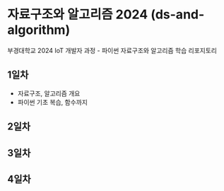 # 자료구조와 알고리즘 2024 (ds-and-algorithm)
부경대학교 2024 IoT 개발자 과정 - 파이썬 자료구조와 알고리즘 학습 리포지토리

## 1일차
- 자료구조, 알고리즘 개요
- 파이썬 기초 복습, 함수까지

## 2일차 


## 3일차 


## 4일차